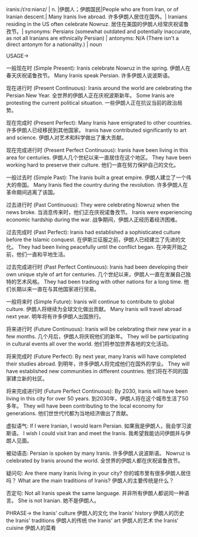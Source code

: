 iranis:/ɪˈrɑːniənz/ | n. |伊朗人；伊朗国民|People who are from Iran, or of Iranian descent.| Many Iranis live abroad. 许多伊朗人居住在国外。| Iranians residing in the US often celebrate Nowruz. 居住在美国的伊朗人经常庆祝诺鲁孜节。|  synonyms: Persians (somewhat outdated and potentially inaccurate, as not all Iranians are ethnically Persian) | antonyms: N/A (There isn't a direct antonym for a nationality.) | noun

USAGE->

一般现在时 (Simple Present):
Iranis celebrate Nowruz in the spring.  伊朗人在春天庆祝诺鲁孜节。
Many Iranis speak Persian. 许多伊朗人说波斯语。

现在进行时 (Present Continuous):
Iranis around the world are celebrating the Persian New Year. 全世界的伊朗人正在庆祝波斯新年。
Some Iranis are protesting the current political situation. 一些伊朗人正在抗议当前的政治局势。


现在完成时 (Present Perfect):
Many Iranis have emigrated to other countries. 许多伊朗人已经移民到其他国家。
Iranis have contributed significantly to art and science. 伊朗人对艺术和科学做出了重大贡献。

现在完成进行时 (Present Perfect Continuous):
Iranis have been living in this area for centuries. 伊朗人几个世纪以来一直居住在这个地区。
They have been working hard to preserve their culture. 他们一直在努力保护自己的文化。

一般过去时 (Simple Past):
The Iranis built a great empire. 伊朗人建立了一个伟大的帝国。
Many Iranis fled the country during the revolution. 许多伊朗人在革命期间逃离了该国。

过去进行时 (Past Continuous):
They were celebrating Nowruz when the news broke. 当消息传来时，他们正在庆祝诺鲁孜节。
Iranis were experiencing economic hardship during the war. 战争期间，伊朗人正经历着经济困难。

过去完成时 (Past Perfect):
Iranis had established a sophisticated culture before the Islamic conquest. 在伊斯兰征服之前，伊朗人已经建立了先进的文化。
They had been living peacefully until the conflict began. 在冲突开始之前，他们一直和平地生活。


过去完成进行时 (Past Perfect Continuous):
Iranis had been developing their own unique style of art for centuries.  几个世纪以来，伊朗人一直在发展自己独特的艺术风格。
They had been trading with other nations for a long time. 他们长期以来一直在与其他国家进行贸易。

一般将来时 (Simple Future):
Iranis will continue to contribute to global culture. 伊朗人将继续为全球文化做出贡献。
Many Iranis will travel abroad next year. 明年将有许多伊朗人出国旅行。

将来进行时 (Future Continuous):
Iranis will be celebrating their new year in a few months.  几个月后，伊朗人将庆祝他们的新年。
They will be participating in cultural events all over the world. 他们将参加世界各地的文化活动。


将来完成时 (Future Perfect):
By next year, many Iranis will have completed their studies abroad. 到明年，许多伊朗人将完成他们在国外的学业。
They will have established new communities in different countries. 他们将在不同的国家建立新的社区。


将来完成进行时 (Future Perfect Continuous):
By 2030, Iranis will have been living in this city for over 50 years. 到2030年，伊朗人将在这个城市生活了50多年。
They will have been contributing to the local economy for generations. 他们世世代代都为当地经济做出了贡献。

虚拟语气:
If I were Iranian, I would learn Persian. 如果我是伊朗人，我会学习波斯语。
I wish I could visit Iran and meet the Iranis. 我希望我能访问伊朗并与伊朗人见面。

被动语态:
Persian is spoken by many Iranis. 许多伊朗人说波斯语。
Nowruz is celebrated by Iranis around the world. 全世界的伊朗人都在庆祝诺鲁孜节。

疑问句:
Are there many Iranis living in your city?  你的城市里有很多伊朗人居住吗？
What are the main traditions of Iranis? 伊朗人的主要传统是什么？

否定句:
Not all Iranis speak the same language.  并非所有伊朗人都说同一种语言。
She is not Iranian. 她不是伊朗人。

PHRASE->
the Iranis' culture 伊朗人的文化
the Iranis' history 伊朗人的历史
the Iranis' traditions 伊朗人的传统
the Iranis' art 伊朗人的艺术
the Iranis' cuisine 伊朗人的菜肴
